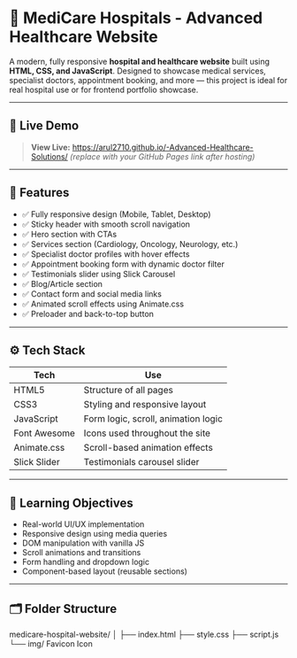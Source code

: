 # 🏥 MediCare Hospitals - Advanced Healthcare Website

A modern, fully responsive **hospital and healthcare website** built using **HTML, CSS, and JavaScript**. Designed to showcase medical services, specialist doctors, appointment booking, and more — this project is ideal for real hospital use or for frontend portfolio showcase.



---

## 🔗 Live Demo

> **View Live:**   https://arul2710.github.io/-Advanced-Healthcare-Solutions/ 
*(replace with your GitHub Pages link after hosting)*

---

## 🚀 Features

- ✅ Fully responsive design (Mobile, Tablet, Desktop)
- ✅ Sticky header with smooth scroll navigation
- ✅ Hero section with CTAs
- ✅ Services section (Cardiology, Oncology, Neurology, etc.)
- ✅ Specialist doctor profiles with hover effects
- ✅ Appointment booking form with dynamic doctor filter
- ✅ Testimonials slider using Slick Carousel
- ✅ Blog/Article section
- ✅ Contact form and social media links
- ✅ Animated scroll effects using Animate.css
- ✅ Preloader and back-to-top button

---

## ⚙️ Tech Stack

| Tech         | Use                                |
|--------------|-------------------------------------|
| HTML5        | Structure of all pages             |
| CSS3         | Styling and responsive layout       |
| JavaScript   | Form logic, scroll, animation logic |
| Font Awesome | Icons used throughout the site      |
| Animate.css  | Scroll-based animation effects      |
| Slick Slider | Testimonials carousel slider        |

---

## 🧠 Learning Objectives

- Real-world UI/UX implementation
- Responsive design using media queries
- DOM manipulation with vanilla JS
- Scroll animations and transitions
- Form handling and dropdown logic
- Component-based layout (reusable sections)

---

## 🗂️ Folder Structure

medicare-hospital-website/
│
├── index.html
├── style.css
├── script.js
└── img/ Favicon Icon
